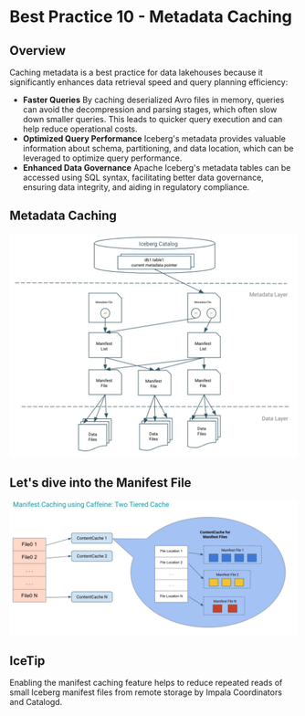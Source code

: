 # Best Practice 10 - Metadata Caching

## Overview

Caching metadata is a best practice for data lakehouses because it significantly enhances data retrieval speed and query planning efficiency:

- **Faster Queries** By caching deserialized Avro files in memory, queries can avoid the decompression and parsing stages, which often slow down smaller queries. This leads to quicker query execution and can help reduce operational costs.
- **Optimized Query Performance** Iceberg's metadata provides valuable information about schema, partitioning, and data location, which can be leveraged to optimize query performance.
- **Enhanced Data Governance** Apache Iceberg's metadata tables can be accessed using SQL syntax, facilitating better data governance, ensuring data integrity, and aiding in regulatory compliance.

## Metadata Caching

![best_practice_10a.jpg](../../images/best_practice_10a.jpg)

## Let's dive into the Manifest File

![best_practice_10b.jpg](../../images/best_practice_10b.jpg)

## IceTip
Enabling the manifest caching feature helps to reduce repeated reads of small Iceberg manifest files from remote storage by Impala Coordinators and Catalogd.
